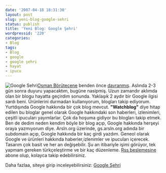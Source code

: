 ```yaml
---
date: '2007-04-18 18:31:30'
layout: post
slug: yeni-blog-google-sehri
status: publish
title: 'Yeni Blog: Google Şehri'
wordpressid: '220'
categories:
- Blog
tags:
- Blog
- google
- google şehri
- hayat
- ipucu
---
```


![Google Sehri](http://arsln.org/image/googlesehri.jpg)[Osman Börütecene](http://osman.borutecene.com/) benden önce [davranmış](http://osman.borutecene.com/fatih-arslanin-google-blogu/). Aslında 2-3 gün sonra duyuru yapacaktım, bugüne nasipmiş. Uzun zamandır aklımda olan bir blogu hayatta geçirdim sonunda. Yaklaşık 2 aydır bir Google ilgisi sardı beni. Ürünlerini durmadan kullanıyorum, blogları takip ediyorum. Yurtdışında Google hakkında bir çok blog mevcut. **"Watchblog"** diye hitap edilen bu bloglar genel olarak Google hakkındaki son haberleri, izlenimleri, çeşitli ipucuları yayımlarlar. Çok da hoşuma gidiyor bu blogları takip etmek. Ben de dedim neden kendim böyle bir blog açıp, Google hakkında herşeyi oraya yazmıyorum diye. Arsln.org üzerinde, gs.arsln.org adında bir subdomain açıp, Google hakkında bir kaç girdi yazdım. Geneol olarak Google ve ürünleri hakkında haberler,izlenimler ve ipucuları içerecek. Tasarım çok basit ve her an değişebilir. Şu an itibariyle işimi görüyor, tek yapmam gereken türkçeleştirme ve bir kaç düzenleme. [Rss beslemesine](http://feeds.feedburner.com/googlesehri) abone olup, kolayca takip edebilirsiniz. 

Daha fazlaa, siteye girip inceleyebilirsiniz: [Google Şehri](http://gs.arsln.org/)
